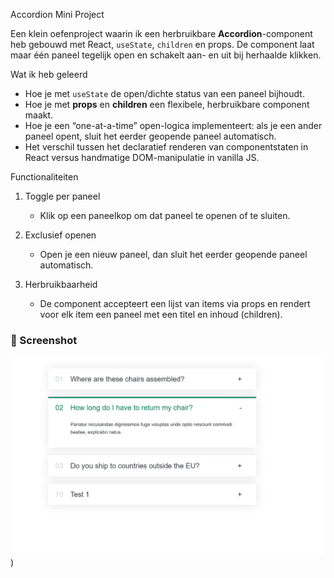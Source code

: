 
Accordion Mini Project

Een klein oefenproject waarin ik een herbruikbare **Accordion**-component heb gebouwd met React, `useState`, `children` en props. De component laat maar één paneel tegelijk open en schakelt aan- en uit bij herhaalde klikken.


  Wat ik heb geleerd

- Hoe je met `useState` de open/dichte status van een paneel bijhoudt.  
- Hoe je met **props** en **children** een flexibele, herbruikbare component maakt.  
- Hoe je een “one-at-a-time” open-logica implementeert: als je een ander paneel opent, sluit het eerder geopende paneel automatisch.  
- Het verschil tussen het declaratief renderen van componentstaten in React versus handmatige DOM-manipulatie in vanilla JS.


 Functionaliteiten

1. Toggle per paneel 
   - Klik op een paneelkop om dat paneel te openen of te sluiten.

2. Exclusief openen
   - Open je een nieuw paneel, dan sluit het eerder geopende paneel automatisch.

3. Herbruikbaarheid  
   - De component accepteert een lijst van items via props en rendert voor elk item een paneel met een titel en inhoud (children).



### 📸 Screenshot

![Accordion Screenshot](https://github.com/AlinaAMG/React-practicing/blob/accordion/img/accordion.jpg))


